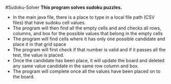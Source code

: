 #Sudoku-Solver
**This program solves sudoku puzzles.** 

- In the main java file, there is a place to type in a local file path (CSV files) that have sudoku cell values. 
- The program will then find all the empty cells and and checks all rows, columns, and box for the possible values that belong in the empty cells
- The program will find cells where it has only one possible candidate and place it in that grid space
- The program will first check if that number is valid and if it passes all the test, the value is placed.
- Once the candidate has been place, it will update the board and deleted any same value candidate in the same row column and box.
- The program will complete once all the values have been placed on to the board.
